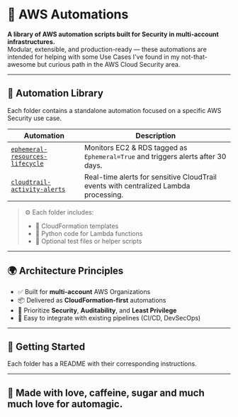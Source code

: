 # 🚀 AWS Automations

**A library of AWS automation scripts built for Security in multi-account infrastructures.**  
Modular, extensible, and production-ready — these automations are intended for helping with some Use Cases I've found in my not-that-awesome but curious path in the AWS Cloud Security area.

---

## 📁 Automation Library

Each folder contains a standalone automation focused on a specific AWS Security use case.

| Automation | Description |
|------------|-------------|
| [`ephemeral-resources-lifecycle`](./ephemeral_resources_lifecycle) | Monitors EC2 & RDS tagged as `Ephemeral=True` and triggers alerts after 30 days. |
| [`cloudtrail-activity-alerts`](./cloudtrail_activity_alerts) | Real-time alerts for sensitive CloudTrail events with centralized Lambda processing. |

> ⚙️ Each folder includes:
> - 📄 CloudFormation templates  
> - 🐍 Python code for Lambda functions  
> - 🧪 Optional test files or helper scripts  

---

## 🌍 Architecture Principles

- ✅ Built for **multi-account** AWS Organizations
- 📦 Delivered as **CloudFormation-first** automations
- 🔐 Prioritize **Security**, **Auditability**, and **Least Privilege**
- 🧩 Easy to integrate with existing pipelines (CI/CD, DevSecOps)

---

## 🧭 Getting Started

Each folder has a README with their corresponding instructions.

---

## 🔮 Made with love, caffeine, sugar and much much love for automagic.
